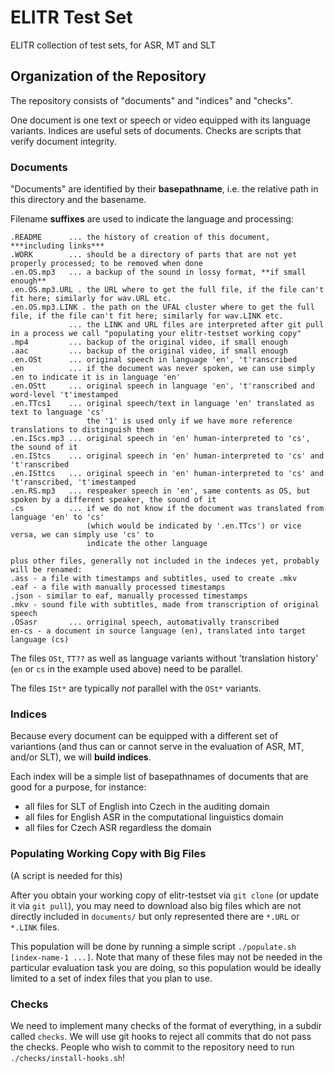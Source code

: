 # ELITR Test Set
ELITR collection of test sets, for ASR, MT and SLT

## Organization of the Repository

The repository consists of "documents" and "indices" and "checks".

One document is one text or speech or video equipped with its language variants. Indices are useful sets of documents. Checks are scripts that verify document integrity.

### Documents

"Documents" are identified by their **basepathname**, i.e. the relative path in this directory and the basename.

Filename **suffixes** are used to indicate the language and processing:

```
.README      ... the history of creation of this document, ***including links***
.WORK        ... should be a directory of parts that are not yet properly processed; to be removed when done
.en.OS.mp3   ... a backup of the sound in lossy format, **if small enough**
.en.OS.mp3.URL . the URL where to get the full file, if the file can't fit here; similarly for wav.URL etc.
.en.OS.mp3.LINK . the path on the UFAL cluster where to get the full file, if the file can't fit here; similarly for wav.LINK etc.
             ... the LINK and URL files are interpreted after git pull in a process we call "populating your elitr-testset working copy"
.mp4         ... backup of the original video, if small enough
.aac         ... backup of the original video, if small enough
.en.OSt      ... original speech in language 'en', 't'ranscribed
.en          ... if the document was never spoken, we can use simply .en to indicate it is in language 'en'
.en.OStt     ... original speech in language 'en', 't'ranscribed and word-level 't'imestamped
.en.TTcs1    ... original speech/text in language 'en' translated as text to language 'cs'
                 the '1' is used only if we have more reference translations to distinguish them
.en.IScs.mp3 ... original speech in 'en' human-interpreted to 'cs', the sound of it
.en.IStcs    ... original speech in 'en' human-interpreted to 'cs' and 't'ranscribed
.en.ISttcs   ... original speech in 'en' human-interpreted to 'cs' and 't'ranscribed, 't'imestamped
.en.RS.mp3   ... respeaker speech in 'en', same contents as OS, but spoken by a different speaker, the sound of it
.cs          ... if we do not know if the document was translated from language 'en' to 'cs'
                 (which would be indicated by '.en.TTcs') or vice versa, we can simply use 'cs' to
                 indicate the other language
                 
plus other files, generally not included in the indeces yet, probably will be renamed:
.ass - a file with timestamps and subtitles, used to create .mkv
.eaf - a file with manually processed timestamps
.json - similar to eaf, manually processed timestamps
.mkv - sound file with subtitles, made from transcription of original speech
.OSasr       ... orriginal speech, automativally transcribed
en-cs - a document in source language (en), translated into target language (cs)
```

The files ``OSt``, ``TT??`` as well as language variants without 'translation history' (``en`` or ``cs`` in the example used above) need to be parallel.

The files ``ISt*`` are typically *not* parallel with the ``OSt*`` variants.

### Indices

Because every document can be equipped with a different set of variantions (and thus can or cannot serve in the evaluation of ASR, MT, and/or SLT), we will **build indices**.

Each index will be a simple list of basepathnames of documents that are good for a purpose, for instance:

- all files for SLT of English into Czech in the auditing domain
- all files for English ASR in the computational linguistics domain
- all files for Czech ASR regardless the domain

### Populating Working Copy with Big Files

(A script is needed for this)

After you obtain your working copy of elitr-testset via ``git clone`` (or update it via ``git pull``), you may need to download also big files which are not directly included in ``documents/`` but only represented there are ``*.URL`` or ``*.LINK`` files.

This population will be done by running a simple script ``./populate.sh [index-name-1 ...]``. Note that many of these files may not be needed in the particular evaluation task you are doing, so this population would be ideally limited to a set of index files that you plan to use.

### Checks

We need to implement many checks of the format of everything, in a subdir called ``checks``. We will use git hooks to reject all commits that do not pass the checks.
People who wish to commit to the repository need to run ``./checks/install-hooks.sh``! 
